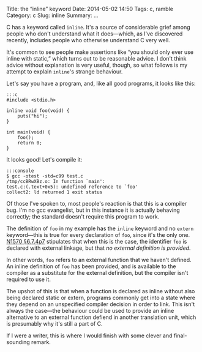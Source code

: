 Title: the “inline” keyword
Date: 2014-05-02 14:50
Tags: c, ramble
Category: c
Slug: inline
Summary: ...

C has a keyword called `inline`. It's a source of considerable grief among
people who don't understand what it does—which, as I've discovered recently,
includes people who otherwise understand C very well.

It's common to see people make assertions like “you should only ever use
inline with static,” which turns out to be reasonable advice. I don't think
advice without explanation is very useful, though, so what follows is my
attempt to explain `inline`'s strange behaviour.

Let's say you have a program, and, like all good programs, it looks like this:

    :::c
    #include <stdio.h>

    inline void foo(void) {
        puts("hi");
    }

    int main(void) {
        foo();
        return 0;
    }

It looks good! Let's compile it:

    :::console
    $ gcc -otest -std=c99 test.c
    /tmp/ccBRwXBz.o: In function `main':
    test.c:(.text+0x5): undefined reference to `foo'
    collect2: ld returned 1 exit status

Of those I've spoken to, most people's reaction is that this is a compiler
bug. I'm no gcc evangelist, but in this instance it is actually behaving
correctly; the standard doesn't require this program to work.

The definition of `foo` in my example has the `inline` keyword and no `extern`
keyword—this is true for every declaration of `foo`, since it's the only one.
[N1570 §6.7.4p7](http://iso-9899.info/n1570.html#6.7.4p7) stipulates that when
this is the case, the identifier `foo` is declared with external linkage, but
that *no external definition is provided*.

In other words, `foo` refers to an external function that we haven't defined.
An inline definition of `foo` has been provided, and is available to the
compiler as a substitute for the external definition, but the compiler isn't
required to use it.

The upshot of this is that when a function is declared as inline without also
being declared static or extern, programs commonly get into a state where they
depend on an unspecified compiler decision in order to link. This isn't always
the case—the behaviour could be used to provide an inline alternative to an
external function defiend in another translation unit, which is presumably why
it's still a part of C.

If I were a writer, this is where I would finish with some clever and
final-sounding remark.

